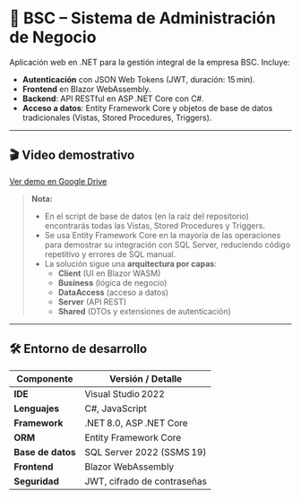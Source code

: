 # 🏢 BSC – Sistema de Administración de Negocio

Aplicación web en .NET para la gestión integral de la empresa BSC. Incluye:

- **Autenticación** con JSON Web Tokens (JWT, duración: 15 min).  
- **Frontend** en Blazor WebAssembly.  
- **Backend**: API RESTful en ASP .NET Core con C#.  
- **Acceso a datos**: Entity Framework Core y objetos de base de datos tradicionales (Vistas, Stored Procedures, Triggers).

---

## 🎬 Video demostrativo

[Ver demo en Google Drive](https://drive.google.com/file/d/1k98k6Rp3js20UBgO__GR6XSYFj5alSP5/view?usp=sharing)

> **Nota:**  
> - En el script de base de datos (en la raíz del repositorio) encontrarás todas las Vistas, Stored Procedures y Triggers.  
> - Se usa Entity Framework Core en la mayoría de las operaciones para demostrar su integración con SQL Server, reduciendo código repetitivo y errores de SQL manual.  
> - La solución sigue una **arquitectura por capas**:  
>   - **Client** (UI en Blazor WASM)  
>   - **Business** (lógica de negocio)  
>   - **DataAccess** (acceso a datos)  
>   - **Server** (API REST)  
>   - **Shared** (DTOs y extensiones de autenticación)

---

## 🛠️ Entorno de desarrollo

| Componente         | Versión / Detalle             |
|--------------------|--------------------------------|
| **IDE**            | Visual Studio 2022             |
| **Lenguajes**      | C#, JavaScript                 |
| **Framework**      | .NET 8.0, ASP .NET Core        |
| **ORM**            | Entity Framework Core          |
| **Base de datos**  | SQL Server 2022 (SSMS 19)      |
| **Frontend**       | Blazor WebAssembly             |
| **Seguridad**      | JWT, cifrado de contraseñas    |
